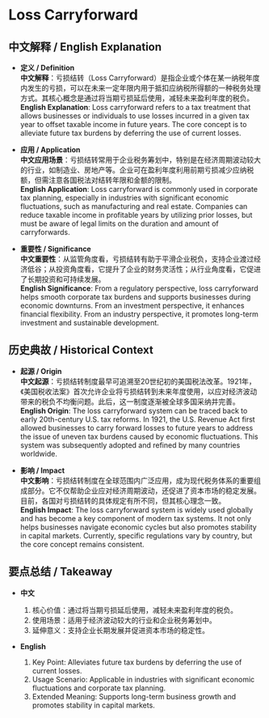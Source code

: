 # Loss Carryforward

## 中文解释 / English Explanation

* **定义 / Definition**  
  **中文解释**：亏损结转（Loss Carryforward）是指企业或个体在某一纳税年度内发生的亏损，可以在未来一定年限内用于抵扣应纳税所得额的一种税务处理方式。其核心概念是通过将当期亏损延后使用，减轻未来盈利年度的税负。  
  **English Explanation**: Loss carryforward refers to a tax treatment that allows businesses or individuals to use losses incurred in a given tax year to offset taxable income in future years. The core concept is to alleviate future tax burdens by deferring the use of current losses.

* **应用 / Application**  
  **中文应用场景**：亏损结转常用于企业税务筹划中，特别是在经济周期波动较大的行业，如制造业、房地产等。企业可在盈利年度利用前期亏损减少应纳税额，但需注意各国税法对结转年限和金额的限制。  
  **English Application**: Loss carryforward is commonly used in corporate tax planning, especially in industries with significant economic fluctuations, such as manufacturing and real estate. Companies can reduce taxable income in profitable years by utilizing prior losses, but must be aware of legal limits on the duration and amount of carryforwards.

* **重要性 / Significance**  
  **中文重要性**：从监管角度看，亏损结转有助于平滑企业税负，支持企业渡过经济低谷；从投资角度看，它提升了企业的财务灵活性；从行业角度看，它促进了长期投资和可持续发展。  
  **English Significance**: From a regulatory perspective, loss carryforward helps smooth corporate tax burdens and supports businesses during economic downturns. From an investment perspective, it enhances financial flexibility. From an industry perspective, it promotes long-term investment and sustainable development.

## 历史典故 / Historical Context

* **起源 / Origin**  
  **中文起源**：亏损结转制度最早可追溯至20世纪初的美国税法改革。1921年，《美国税收法案》首次允许企业将亏损结转到未来年度使用，以应对经济波动带来的税负不均衡问题。此后，这一制度逐渐被全球多国采纳并完善。  
  **English Origin**: The loss carryforward system can be traced back to early 20th-century U.S. tax reforms. In 1921, the U.S. Revenue Act first allowed businesses to carry forward losses to future years to address the issue of uneven tax burdens caused by economic fluctuations. This system was subsequently adopted and refined by many countries worldwide.

* **影响 / Impact**  
  **中文影响**：亏损结转制度在全球范围内广泛应用，成为现代税务体系的重要组成部分。它不仅帮助企业应对经济周期波动，还促进了资本市场的稳定发展。目前，各国对亏损结转的具体规定有所不同，但其核心理念一致。  
  **English Impact**: The loss carryforward system is widely used globally and has become a key component of modern tax systems. It not only helps businesses navigate economic cycles but also promotes stability in capital markets. Currently, specific regulations vary by country, but the core concept remains consistent.

## 要点总结 / Takeaway

* **中文**  
  1. 核心价值：通过将当期亏损延后使用，减轻未来盈利年度的税负。  
  2. 使用场景：适用于经济波动较大的行业和企业税务筹划中。  
  3. 延伸意义：支持企业长期发展并促进资本市场的稳定性。

* **English**  
  1. Key Point: Alleviates future tax burdens by deferring the use of current losses.  
  2. Usage Scenario: Applicable in industries with significant economic fluctuations and corporate tax planning.  
  3. Extended Meaning: Supports long-term business growth and promotes stability in capital markets.